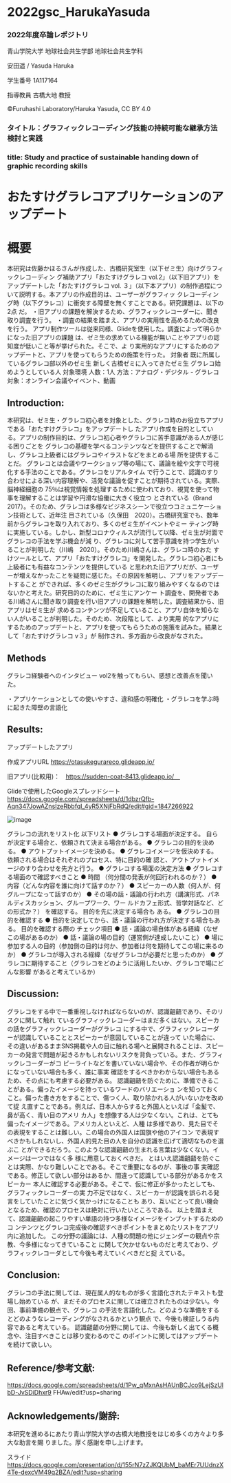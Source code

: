 # 2022gsc_HarukaYasuda
### 2022年度卒論レポジトリ

青山学院大学 地球社会共生学部 地球社会共生学科

安田遥 / Yasuda Haruka

学生番号 1A117164

指導教員 古橋大地 教授

©︎Furuhashi Laboratory/Haruka Yasuda, CC BY 4.0

### タイトル：グラフィックレコーディング技能の持続可能な継承方法検討と実践
### title: Study and practice of sustainable handing down of graphic recording skills

# おたすけグラレコアプリケーションのアップデート

# 概要
本研究は佐藤かほるさんが作成した、古橋研究室生（以下ゼミ生）向けグラフィックレコーディン
グ補助アプリ「おたすけグラレコ vol.2」（以下旧アプリ）をアップデートした「おたすけグラレコ vol.
３」（以下本アプリ）の制作過程について説明する。本アプリの作成目的は、ユーザーがグラフィッ
クレコーディング時（以下グラレコ）に衝突する障壁を無くすことである。研究課題は、以下の2点
だ。
・旧アプリの課題を解決するため、グラフィックレコーダーに、聞き取り調査を行う。
・調査の結果を踏まえ、アプリの実用性を高めるための改良を行う。
アプリ制作ツールは従来同様、Glideを使用した。調査によって明らかになった旧アプリの課題
は、ゼミ生の求めている機能が無いことやアプリの認知度が低いこと等が挙げられた。そこで、よ
り実用的なアプリにするためのアップデートと、アプリを使ってもらうための施策を行った。
対象者
既に所属しているグラレコ部以外のゼミ生
新しく古橋ゼミに入ってきたゼミ生
グラレコ始めようとしている人
対象環境
人数：1人
方法：アナログ・デジタル -
グラレコ対象：オンライン会議やイベント、動画


## Introduction:
本研究は、ゼミ生・グラレコ初心者を対象とした、グラレコ時のお役立ちアプリである「おたすけグラレコ」をアップデートし
たアプリ作成を目的としている。アプリの制作目的は、グラレコ初心者やグラレコに苦手意識がある人が感じる困りごとを
グラレコの基礎を学べるコンテンツなどを提供することで解消し、グラレコ上級者にはグラレコやイラストなどをまとめる場
所を提供することだ。
グラレコとは会議やワークショップ等の場にて、議論を絵や文字で可視化する手法のことである。グラレコをリアルタイム
で行うことで、認識のすり合わせによる深い内容理解や、活発な議論を促すことが期待されている。実際、脳神経細胞の
75％は視覚情報を処理するために使われており、視覚を使って物事を理解することは学習や円滑な協働に大きく役立つ
とされている（Brand 2017）。そのため、グラレコは多様なビジネスシーンで役立つコミュニケーション技術として、近年注
目されている（久保田　2020）。古橋研究室でも、数年前からグラレコを取り入れており、多くのゼミ生がイベントやミー
ティング時に実施している。しかし、新型コロナウィルスが流行して以降、ゼミ生が対面でグラレコの手法を学ぶ機会が減
り、グラレコに対して苦手意識を持つ学生がいることが判明した（川嶋　2020）。そのため川嶋さんは、グラレコ時のおた
すけツールとして、アプリ「おたすけグラレコ」を開発した。グラレコ初心者にも上級者にも有益なコンテンツを提供している
と思われた旧アプリだが、ユーザーが増えなかったことを疑問に感じた。その原因を解明し、アプリをアップデートすること
ができれば、多くのゼミ生がグラレコに取り組みやすくなるのではないかと考えた。研究目的のために、ゼミ生にアンケー
ト調査を、開発者である川嶋さんに聞き取り調査を行い旧アプリの課題を解明した。調査結果から、旧アプリはゼミ生が
求めるコンテンツが不足していること、アプリ自体を知らない人がいることが判明した。そのため、次段階として、より実用
的なアプリにするためのアップデートと、アプリを使ってもらうための施策を試みた。結果として「おたすけグラレコ v３」が
制作され、多方面から改良がなされた。

## Methods

グラレコ経験者へのインタビュー
vol2を触ってもらい、感想と改善点を聞いた。

・アプリケーションとしての使いやすさ、違和感の明確化
・グラレコを学ぶ時に起きた障壁の言語化

## Results:
アップデートしたアプリ

作成アプリURL
https://otasukegurareco.glideapp.io/

旧アプリ(比較用)：　https://sudden-coat-8413.glideapp.io/　

Glideで使用したGoogleスプレッドシート　
　https://docs.google.com/spreadsheets/d/1dbzrQfb-Aqn347JowAZnsIzeRbbfqI_4yR5XNjFbRdQ/edit#gid=1847266922
 
 
 ![image](https://user-images.githubusercontent.com/30142846/216558076-7953f98f-535a-488c-8d1f-7b9a69a32900.png)
 
グラレコの流れをリスト化
以下リスト
● グラレコする場面が決定する。 自らが決定する場合と、依頼されて決まる場合がある。
● グラレコの目的を決める。
● アウトプットイメージを決める。
● グラレコイメージを仮決めする。 依頼される場合はそれぞれのプロセス、特に目的の確
認と、アウトプットイメージのすり合わせを先方と行う。
● グラレコする場面の決定方法
● グラレコする場面ので確認すべきこと
● 時間 （何分間の発表が何回行われるのか？）
● 内容（どんな内容を誰に向けて話すのか？）
● スピーカーの人数（何人が、何グループになって話すのか）
● その場の話・議論の行われ方（講演形式、パネルディスカッション、グループワーク、ワー
ルドカフェ形式、哲学対話など、どの形式か？） を確認する。 目的を先に決定する場合も
ある。
● グラレコの目的を確認する
● 目的を決定してから、話・議論の行われ方が決定する場合もある。 目的を確認する際の
チェック項目
● 話・議論の場自体がある経緯（なぜこの場があるのか）
● 話・議論の場の目的（運営側が達成したいこと）
● 場に参加する人の目的（参加側の目的は何か、参加者は何を期待してこの場に来るの
か）
● グラレコが導入される経緯（なぜグラレコが必要だと思ったのか）
● グラレコに期待すること（グラレコをどのように活用したいか、グラレコで場にどんな影響
があると考えているか）


## Discussion:
グラレコをする中で一番重視しなければならないのが、認識齟齬であり、そのリスクに関して触れ
ているグラフィックレコーダーはまだ多くはない。スピーカの話をグラフィックレコーダーがグラレコ
にする中で、グラフィックレコーダーが認識していることとスピーカーが意図していることが違って
いた場合に、その違いがあるままSNS掲載や人の目に触れる場へと展開されることは、スピー
カーの発言で問題が起きるかもしれないリスクを背負っている。また、グラフィックレコーダーがコ
ピーライトなどを書いていない場合や、その作者が明らかになっていない場合も多く、誰に事実
確認をするべきかわからない場合もあるため、その点にも考慮する必要がある。
認識齟齬を防ぐために、準備できることがある。偏ったイメージを持っているワードのバリエーショ
ンを知っておくこと。偏った書き方をすることで、傷つく人、取り除かれる人がいないかを改めて捉
え直すことである。例えば、日本人からすると外国人といえば「金髪で、鼻が高く、青い目のアメリ
カ人」を想像する人は少なくない。これは、とても偏ったイメージである。アメリカ人といえど、人種
は多様であり、見た目でその表現をすることは難しい。この場合の外国人は国旗や他のアイコン
で表現すべきかもしれないし、外国人的見た目の人を自分の認識を広げて適切なものを選ぶこ
とができるだろう。このような認識齟齬の生まれる言葉は少なくない。イメージは一つではなく多
様に用意しておくべきだ。
とはいえ認識齟齬を防ぐことは実際、かなり難しいことである。そこで重要になるのが、事後の事
実確認である。修正して欲しい部分はあるか、間違って認識している部分があるかをスピーカー
本人に確認する必要がある。そこで、仮に修正が多かったとしても、グラフィックレコーダーの実
力不足ではなく、スピーカーが認識を誤られる発言をしていたことに気づく気かっけになることも
あり、互いにとって良い機会となるため、確認のプロセスは絶対に行いたいところである。
以上を踏まえて、認識齟齬の起こりやすい単語の持つ多様なイメージをインプットするためのコ
ンテンツとグラレコ完成後の確認すべきポイントをまとめたリストをアプリ内に追加した。
この分野の議論には、人種の問題の他にジェンダーの観点や宗教、今多様になってきていること
に関して欠かせないものだと考えており、グラフィックレコーダとして今後も考えていくべきだと捉
えている。


## Conclusion:
グラレコの手法に関しては、現在属人的なものが多く言語化されたテキストも登場し始めている
が、まだそのプロセスに関しては確立されたものは少ない。今回、事前準備の観点で、グラレコ
の手法を言語化した。どのような準備をするとどのようなレコーディングがなされるかという観点
で、今後も検証しうる内容であると考えている。
認識齟齬の分野に関しては、今後も新しく出てくる概念や、注目すべきことは移り変わるのでこ
のポイントに関してはアップデートを続けて欲しい。


## Reference/参考文献:
https://docs.google.com/spreadsheets/d/1Pw_qMxnAsHAUnBCJco9LejSzUlbD-JvSDiDhxr9
FHAw/edit?usp=sharing
## Acknowledgements/謝辞:
本研究を進めるにあたり青山学院大学の古橋大地教授をはじめ多くの方々より多大な助言を賜
りました。厚く感謝を申し上げます。

スライド
https://docs.google.com/presentation/d/155rN7zZJKQUbM_baMEr7UUdnzX4Te-dexcVM49q2BZA/edit?usp=sharing
